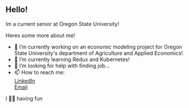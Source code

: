 ## Hello! 

Im a current senior at Oregon State University! 

Heres some more about me! 
- 🔭 I’m currently working on an economic modeling project for Oregon State University's department of Agriculture and Applied Economics! 
- 🌱 I’m currently learning Redux and Kubernetes!
- 🤔 I’m looking for help with finding job...
- 📫 How to reach me: <br/>
  <a href=www.linkedin.com/in/tiaflorescarr>LinkedIn</a> <br/>
  <a href=tiaflores290@gmail.com>Email</a>
  
I 🫶🏼 having fun
